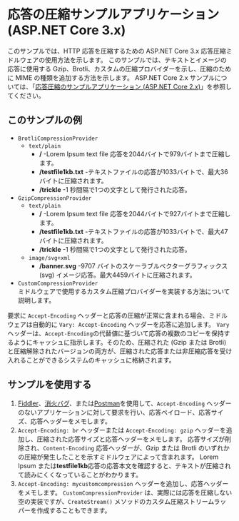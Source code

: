 # <a name="response-compression-sample-application-aspnet-core-3x"></a>応答の圧縮サンプルアプリケーション (ASP.NET Core 3.x)

このサンプルでは、HTTP 応答を圧縮するための ASP.NET Core 3.x 応答圧縮ミドルウェアの使用方法を示します。 このサンプルでは、テキストとイメージの応答に使用する Gzip、Brotli、カスタムの圧縮プロバイダーを示し、圧縮のために MIME の種類を追加する方法を示します。 ASP.NET Core 2.x サンプルについては、「[応答圧縮のサンプルアプリケーション (ASP.NET Core 2.x)](https://github.com/dotnet/AspNetCore.Docs/tree/master/aspnetcore/performance/response-compression/samples/2.x)」を参照してください。

## <a name="examples-in-this-sample"></a>このサンプルの例

* `BrotliCompressionProvider`
  * `text/plain`
    * **/** -Lorem Ipsum text file 応答を2044バイトで979バイトまで圧縮します。
    * **/testfile1kb.txt** -テキストファイルの応答が1033バイトで、最大36バイトに圧縮されます。
    * **/trickle** -1 秒間隔で1つの文字として発行された応答。
* `GzipCompressionProvider`
  * `text/plain`
    * **/** -Lorem Ipsum text file 応答を2044バイトで927バイトまで圧縮します。
    * **/testfile1kb.txt** -テキストファイルの応答が1033バイトで、最大47バイトに圧縮されます。
    * **/trickle** -1 秒間隔で1つの文字として発行された応答。
  * `image/svg+xml`
    * **/banner.svg** -9707 バイトのスケーラブルベクターグラフィックス (svg) イメージ応答。最大4459バイトに圧縮されます。
* `CustomCompressionProvider`<br>ミドルウェアで使用するカスタム圧縮プロバイダーを実装する方法について説明します。

要求に `Accept-Encoding` ヘッダーと応答の圧縮が正常に含まれる場合、ミドルウェアは自動的に `Vary: Accept-Encoding` ヘッダーを応答に追加します。 `Vary` ヘッダーは、`Accept-Encoding`の代替値に基づいて応答の複数のコピーを保持するようにキャッシュに指示します。そのため、圧縮された (Gzip または Brotli) と圧縮解除されたバージョンの両方が、圧縮された応答または非圧縮応答を受け入れることができるシステムのキャッシュに格納されます。

## <a name="use-the-sample"></a>サンプルを使用する

1. [Fiddler](https://www.telerik.com/fiddler)、[消火バグ](https://getfirebug.com/)、または[Postman](https://www.getpostman.com/)を使用して、`Accept-Encoding` ヘッダーのないアプリケーションに対して要求を行い、応答ペイロード、応答サイズ、応答ヘッダーをメモします。
1. `Accept-Encoding: br` ヘッダーまたは `Accept-Encoding: gzip` ヘッダーを追加し、圧縮された応答サイズと応答ヘッダーをメモします。 応答サイズが削除され、`Content-Encoding` 応答ヘッダーが、Gzip または Brotli のいずれかの圧縮が発生したことを示すミドルウェアによって含まれます。 Lorem Ipsum または**testfile1kb**応答の応答本文を確認すると、テキストが圧縮されて読みにくくなっていることがわかります。
1. `Accept-Encoding: mycustomcompression` ヘッダーを追加し、応答ヘッダーをメモします。 `CustomCompressionProvider` は、実際には応答を圧縮しない空の実装ですが、`CreateStream()` メソッドのカスタム圧縮ストリームラッパーを作成することもできます。
